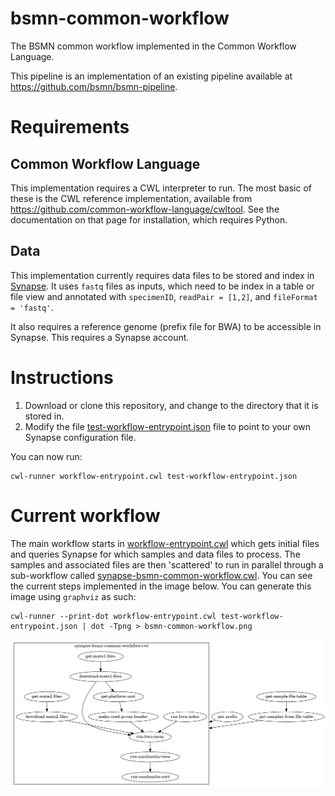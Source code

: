 # bsmn-common-workflow
The BSMN common workflow implemented in the Common Workflow Language.

This pipeline is an implementation of an existing pipeline available at https://github.com/bsmn/bsmn-pipeline.

# Requirements

## Common Workflow Language

This implementation requires a CWL interpreter to run. The most basic of these is the CWL reference implementation, available from https://github.com/common-workflow-language/cwltool. See the documentation on that page for installation, which requires Python.

## Data
This implementation currently requires data files to be stored and index in [Synapse](https://www.synapse.org). It uses `fastq` files as inputs, which need to be index in a table or file view and annotated with `specimenID`, `readPair = [1,2]`, and `fileFormat = 'fastq'`.

It also requires a reference genome (prefix file for BWA) to be accessible in Synapse. This requires a Synapse account.

# Instructions

1. Download or clone this repository, and change to the directory that it is stored in.
2. Modify the file [test-workflow-entrypoint.json](test-workflow-entrypoint.json) file to point to your own Synapse configuration file.

You can now run:

```
cwl-runner workflow-entrypoint.cwl test-workflow-entrypoint.json
```

# Current workflow

The main workflow starts in [workflow-entrypoint.cwl](workflow-entrypoint.cwl) which gets initial files and queries Synapse for which samples and data files to process. The samples and associated files are then 'scattered' to run in parallel through a sub-workflow called [synapse-bsmn-common-workflow.cwl](synapse-bsmn-common-workflow.cwl). You can see the current steps implemented in the image below. You can generate this image using `graphviz` as such:

```
cwl-runner --print-dot workflow-entrypoint.cwl test-workflow-entrypoint.json | dot -Tpng > bsmn-common-workflow.png
```

![bsmn-common-workflow.png](bsmn-common-workflow.png)

